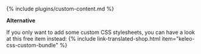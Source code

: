 
{% include plugins/custom-content.md %}

**Alternative**

If you only want to add some custom CSS stylesheets, you can have a look at this free item instead:
{% include link-translated-shop.html item="keleo-css-custom-bundle" %}
